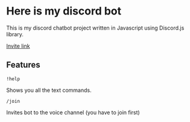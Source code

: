 # Here is my discord bot

This is my discord chatbot project written in Javascript using Discord.js library.

[Invite link](https://discord.com/oauth2/authorize?client_id=715267570957287546&permissions=0&redirect_uri=http%3A%2F%2Flocalhost%3A3000&scope=bot)



## Features 

``` 
!help
``` 
Shows you all the text commands.

```
/join
```

Invites bot to the voice channel (you have to join first)

